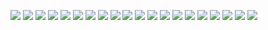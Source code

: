 ![](https://homepage-kwintendebacker.s3.eu-central-1.amazonaws.com/usa/Monterey/20190928_174156.gif)
![](https://homepage-kwintendebacker.s3.eu-central-1.amazonaws.com/usa/Monterey/20191005_155038.jpg)
![](https://homepage-kwintendebacker.s3.eu-central-1.amazonaws.com/usa/Monterey/20191005_171356.jpg)
![](https://homepage-kwintendebacker.s3.eu-central-1.amazonaws.com/usa/Monterey/20191006_094133.jpg)
![](https://homepage-kwintendebacker.s3.eu-central-1.amazonaws.com/usa/Monterey/20191006_103442.jpg)
![](https://homepage-kwintendebacker.s3.eu-central-1.amazonaws.com/usa/Monterey/20191007_111517.gif)
![](https://homepage-kwintendebacker.s3.eu-central-1.amazonaws.com/usa/Monterey/20191007_115148.jpg)
![](https://homepage-kwintendebacker.s3.eu-central-1.amazonaws.com/usa/Monterey/20191007_120211.jpg)
![](https://homepage-kwintendebacker.s3.eu-central-1.amazonaws.com/usa/Monterey/20191007_134821.gif)
![](https://homepage-kwintendebacker.s3.eu-central-1.amazonaws.com/usa/Monterey/20191007_152437.jpg)
![](https://homepage-kwintendebacker.s3.eu-central-1.amazonaws.com/usa/Monterey/20191007_152703.jpg)
![](https://homepage-kwintendebacker.s3.eu-central-1.amazonaws.com/usa/Monterey/20191007_161340.jpg)
![](https://homepage-kwintendebacker.s3.eu-central-1.amazonaws.com/usa/Monterey/20191008_094755.jpg)
![](https://homepage-kwintendebacker.s3.eu-central-1.amazonaws.com/usa/Monterey/20191008_102044.jpg)
![](https://homepage-kwintendebacker.s3.eu-central-1.amazonaws.com/usa/Monterey/20191008_110544.jpg)
![](https://homepage-kwintendebacker.s3.eu-central-1.amazonaws.com/usa/Monterey/20191008_121639.jpg)
![](https://homepage-kwintendebacker.s3.eu-central-1.amazonaws.com/usa/Monterey/20191008_121917.jpg)
![](https://homepage-kwintendebacker.s3.eu-central-1.amazonaws.com/usa/Monterey/20191008_131722.jpg)
![](https://homepage-kwintendebacker.s3.eu-central-1.amazonaws.com/usa/Monterey/20191008_173957.jpg)
![](https://homepage-kwintendebacker.s3.eu-central-1.amazonaws.com/usa/Monterey/20191008_174843.jpg)
